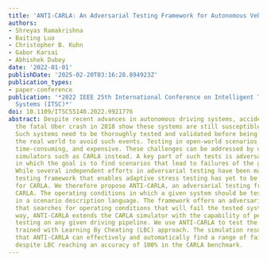 ```yaml
---
title: 'ANTI-CARLA: An Adversarial Testing Framework for Autonomous Vehicles in CARLA'
authors:
- Shreyas Ramakrishna
- Baiting Luo
- Christopher B. Kuhn
- Gabor Karsai
- Abhishek Dubey
date: '2022-01-01'
publishDate: '2025-02-20T03:16:28.894923Z'
publication_types:
- paper-conference
publication: '*2022 IEEE 25th International Conference on Intelligent Transportation
  Systems (ITSC)*'
doi: 10.1109/ITSC55140.2022.9921776
abstract: Despite recent advances in autonomous driving systems, accidents such as
  the fatal Uber crash in 2018 show these systems are still susceptible to edge cases.
  Such systems need to be thoroughly tested and validated before being deployed in
  the real world to avoid such events. Testing in open-world scenarios can be difficult,
  time-consuming, and expensive. These challenges can be addressed by using driving
  simulators such as CARLA instead. A key part of such tests is adversarial testing,
  in which the goal is to find scenarios that lead to failures of the given system.
  While several independent efforts in adversarial testing have been made, a well-established
  testing framework that enables adaptive stress testing has yet to be made available
  for CARLA. We therefore propose ANTI-CARLA, an adversarial testing framework in
  CARLA. The operating conditions in which a given system should be tested are specified
  in a scenario description language. The framework offers an adversarial search mechanism
  that searches for operating conditions that will fail the tested system. In this
  way, ANTI-CARLA extends the CARLA simulator with the capability of performing adversarial
  testing on any given driving pipeline. We use ANTI-CARLA to test the driving pipeline
  trained with Learning By Cheating (LBC) approach. The simulation results demonstrate
  that ANTI-CARLA can effectively and automatically find a range of failure cases
  despite LBC reaching an accuracy of 100% in the CARLA benchmark.
---
```

